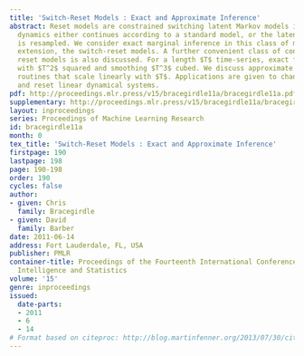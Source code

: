 ```yaml
---
title: 'Switch-Reset Models : Exact and Approximate Inference'
abstract: Reset models are constrained switching latent Markov models in which the
  dynamics either continues according to a standard model, or the latent variable
  is resampled. We consider exact marginal inference in this class of models and their
  extension, the switch-reset models. A further convenient class of conjugate-exponential
  reset models is also discussed. For a length $T$ time-series, exact filtering scales
  with $T^2$ squared and smoothing $T^3$ cubed. We discuss approximate filtering and smoothing
  routines that scale linearly with $T$. Applications are given to change-point models
  and reset linear dynamical systems.
pdf: http://proceedings.mlr.press/v15/bracegirdle11a/bracegirdle11a.pdf
supplementary: http://proceedings.mlr.press/v15/bracegirdle11a/bracegirdle11aSupple.zip
layout: inproceedings
series: Proceedings of Machine Learning Research
id: bracegirdle11a
month: 0
tex_title: 'Switch-Reset Models : Exact and Approximate Inference'
firstpage: 190
lastpage: 198
page: 190-198
order: 190
cycles: false
author:
- given: Chris
  family: Bracegirdle
- given: David
  family: Barber
date: 2011-06-14
address: Fort Lauderdale, FL, USA
publisher: PMLR
container-title: Proceedings of the Fourteenth International Conference on Artificial
  Intelligence and Statistics
volume: '15'
genre: inproceedings
issued:
  date-parts:
  - 2011
  - 6
  - 14
# Format based on citeproc: http://blog.martinfenner.org/2013/07/30/citeproc-yaml-for-bibliographies/
---
```

